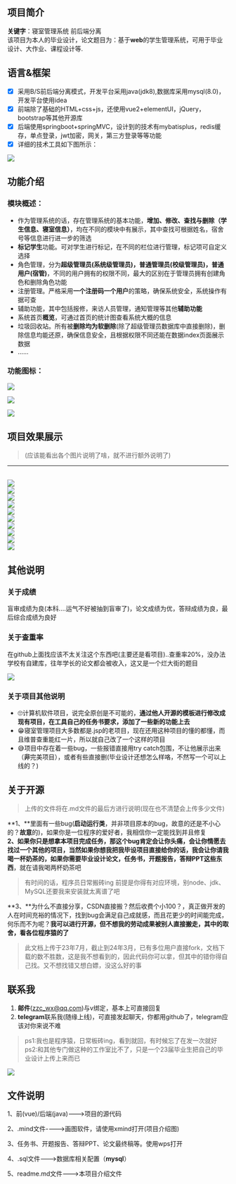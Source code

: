 ## 项目简介
**关键字**：寝室管理系统 前后端分离<br />该项目为本人的毕业设计，论文题目为：基于**web**的学生管理系统，可用于毕业设计、大作业、课程设计等.


## 语言&框架

- [x] 采用B/S前后端分离模式，开发平台采用java(jdk8),数据库采用mysql(8.0)，开发平台使用idea
- [x] 前端除了基础的HTML+css+js，还使用vue2+elementUI，jQuery，bootstrap等其他开源库
- [x] 后端使用springboot+springMVC，设计到的技术有mybatisplus，redis缓存，单点登录，jwt加密，网关，第三方登录等等功能
- [x] 详细的技术工具如下图所示：

![](https://github.com/zzcToTuring/dormitory-management/assets/94695853/b4517704-35a3-48af-b05e-3cd8b0144bcf#id=M2hwf&originHeight=691&originWidth=1338&originalType=binary&ratio=1&rotation=0&showTitle=false&status=done&style=none&title=)



## 功能介绍

### 模块概述：

- 作为管理系统的话，存在管理系统的基本功能，**增加、修改、查找与删除（学生信息、寝室信息）**，均在不同的模块中有展示，其中查找可根据姓名，宿舍号等信息进行进一步的筛选
- **标记学生**功能。可对学生进行标记，在不同的栏位进行管理，标记项可自定义选择
- 角色管理，分为**超级管理员(系统级管理员)，普通管理员(校级管理员)，普通用户(宿管)**，不同的用户拥有的权限不同，最大的区别在于管理员拥有创建角色和删除角色功能
- 注册管理。严格采用**一个注册码一个用户**的策略，确保系统安全，系统操作有据可查
- 辅助功能，其中包括报修，来访人员管理，通知管理等其他**辅助功能**
- 系统首页**概览**，可通过首页的统计图查看系统大概的信息
- 垃圾回收站。所有被**删除均为软删除**(除了超级管理员数据库中直接删除)，删除信息均能还原，确保信息安全，且根据权限不同还能在数据index页面展示数据
- ……
### 功能图标：

![](https://github.com/zzcToTuring/dormitory-management/assets/94695853/ee0d7ccc-4887-49ee-a7b0-838bd6b18609#id=XkG1k&originHeight=828&originWidth=1453&originalType=binary&ratio=1&rotation=0&showTitle=false&status=done&style=none&title=)

![](https://github.com/zzcToTuring/dormitory-management/assets/94695853/578194c6-d240-447d-a0b3-6c58ea33d116#id=huX93&originHeight=457&originWidth=720&originalType=binary&ratio=1&rotation=0&showTitle=false&status=done&style=none&title=)

![](https://github.com/zzcToTuring/dormitory-management/assets/94695853/5c2f047e-f51a-4f31-a133-9411ed6ad9ee#id=RUQFC&originHeight=687&originWidth=865&originalType=binary&ratio=1&rotation=0&showTitle=false&status=done&style=none&title=)


## 项目效果展示

> (应该能看出各个图片说明了啥，就不进行额外说明了)


---

<br />![](https://github.com/zzcToTuring/dormitory-management/assets/94695853/056aa4df-5aea-406c-8547-84135b9d3e7e#id=W9Y2t&originHeight=342&originWidth=783&originalType=binary&ratio=1&rotation=0&showTitle=false&status=done&style=none&title=)<br />![](https://github.com/zzcToTuring/dormitory-management/assets/94695853/bbf1067b-6ff6-4af4-b684-6454915de7f5#id=CoW2z&originHeight=464&originWidth=865&originalType=binary&ratio=1&rotation=0&showTitle=false&status=done&style=none&title=)<br />![](https://github.com/zzcToTuring/dormitory-management/assets/94695853/13804f17-3c8f-4398-bb2a-e8bd4dee93ff#id=c7yOU&originHeight=481&originWidth=773&originalType=binary&ratio=1&rotation=0&showTitle=false&status=done&style=none&title=)<br />![](https://github.com/zzcToTuring/dormitory-management/assets/94695853/ab5e283d-6b03-410a-8a29-f3c67ff4bac2#id=KJqcY&originHeight=453&originWidth=844&originalType=binary&ratio=1&rotation=0&showTitle=false&status=done&style=none&title=)<br />![](https://github.com/zzcToTuring/dormitory-management/assets/94695853/08050828-21a4-4020-8abd-0a002b0ee4a1#id=wXqoA&originHeight=433&originWidth=865&originalType=binary&ratio=1&rotation=0&showTitle=false&status=done&style=none&title=)<br />![](https://github.com/zzcToTuring/dormitory-management/assets/94695853/9e83fc26-8454-4696-b2a7-efc470435f38#id=Xh29w&originHeight=411&originWidth=822&originalType=binary&ratio=1&rotation=0&showTitle=false&status=done&style=none&title=)<br />![](https://github.com/zzcToTuring/dormitory-management/assets/94695853/899cb775-0bac-499d-8cc3-f99714439ae0#id=LDwDK&originHeight=450&originWidth=838&originalType=binary&ratio=1&rotation=0&showTitle=false&status=done&style=none&title=)<br />![](https://github.com/zzcToTuring/dormitory-management/assets/94695853/e8b9adef-2d08-480c-b909-5421fd86bee6#id=MmKxt&originHeight=464&originWidth=865&originalType=binary&ratio=1&rotation=0&showTitle=false&status=done&style=none&title=)<br />![](https://github.com/zzcToTuring/dormitory-management/assets/94695853/440a0a06-50af-464e-a792-4ff9b53452fe#id=V01vn&originHeight=462&originWidth=865&originalType=binary&ratio=1&rotation=0&showTitle=false&status=done&style=none&title=)<br />![](https://github.com/zzcToTuring/dormitory-management/assets/94695853/0a24cba0-d60e-4a9d-95fb-4e2fb8e94c69#id=IEiXw&originHeight=417&originWidth=776&originalType=binary&ratio=1&rotation=0&showTitle=false&status=done&style=none&title=)


## 其他说明


### 关于成绩

盲审成绩为良(本科....运气不好被抽到盲审了)，论文成绩为优，答辩成绩为良，最后综合成绩为良好

### 关于查重率

在github上面找应该不太关注这个东西吧(主要还是看项目)..查重率20%，没办法学校有自建库，往年学长的论文都会被收入，这又是一个烂大街的题目

![](https://github.com/zzcToTuring/dormitory-management/assets/94695853/4584166d-3c61-454e-8190-573f1821b0fb#id=G7qXg&originHeight=938&originWidth=1910&originalType=binary&ratio=1&rotation=0&showTitle=false&status=done&style=none&title=)


### 关于项目其他说明

- 🙄计算机软件项目，说完全原创是不可能的，**通过他人开源的模板进行修改成现有项目，在工具自己的任务书要求，添加了一些新的功能上去**
- 😁寝室管理项目大多数都是.jsp的老项目，现在还用这种项目的懂的都懂，而且维普查重能红一片，所以就自己改了一个这样的项目
- 😅项目中存在着一些bug，一些报错直接用try catch包围，不让他展示出来（**非**完美项目），或者有些直接删(毕业设计还想怎么样咯，不然写一个可以上线的？)



## 关于开源

> 上传的文件将在.md文件的最后方进行说明(现在也不清楚会上传多少文件)

**1、**里面有一些bug(**启动运行类**，并非项目原本的bug，故意的还是不小心的？**故意**的)，如果你是一位程序的爱好者，我相信你一定能找到并且修复<br />**2、**如果你只是想拿本项目完成任务，那这个bug肯定会让你头痛，会让你情愿去找过一个其他的项目，当然如果你想我把我毕设项目直接给你的话，我会让你请我喝一杯奶茶的，如果你需要**毕业设计论文，任务书，开题报告，答辩PPT这些东西**，就在请我喝两杯奶茶吧
> 有时间的话，程序员日常搬砖ing
> 前提是你得有对应环境，别node、jdk、MySQL还要我来安装就太离谱了吧

**3、**为什么不直接分享，CSDN直接搬？然后收费个小100？，真正做开发的人在时间充裕的情况下，找到bug会满足自己成就感，而且花更少的时间能完成，何乐而不为呢？**我可以进行开源，但不想我的劳动成果被别人直接搬走，其中的取舍，看各位程序猿的了**
> 此文档上传于23年7月，截止到24年3月，已有多位用户直接fork，文档下载的数不胜数，这是我不想看到的，因此代码你可以拿，但其中的错你得自己找。又不想找错又想白嫖，没这么好的事



## 联系我

1. **邮件**([zzc_wx@qq.com](mailto:zzc_wx@qq.com))与v绑定，基本上可直接回复
2. **telegram**联系我(随缘上线)，可直接发起聊天，你都用github了，telegram应该对你来说不难

> ps1:我也是程序猿，日常板砖ing，看到就回，有时候忘了在发一次就好
> ps2:和其他专门做这种的工作室比不了，只是一个23届毕业生把自己的毕业设计上传上来而已


![](https://github.com/zzcToTuring/dormitory-management/assets/94695853/9424dc4b-8015-4a23-b40f-2a80dcc859ca#height=343&id=wrfOp&originHeight=655&originWidth=517&originalType=binary&ratio=1&rotation=0&showTitle=false&status=done&style=none&title=&width=271)



## 文件说明

1、前(vue)/后端(java)--->项目的源代码

2、.mind文件---->画图软件，请使用xmind打开(项目介绍图)

3、任务书、开题报告、答辩PPT、论文最终稿等。使用wps打开

4、.sql文件--->数据库相关配置（**mysql**）

5、readme.md文件--->本项目介绍文件
